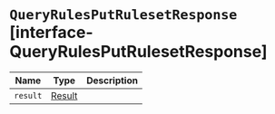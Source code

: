 # `QueryRulesPutRulesetResponse` [interface-QueryRulesPutRulesetResponse]

| Name | Type | Description |
| - | - | - |
| `result` | [Result](./Result.md) | &nbsp; |
